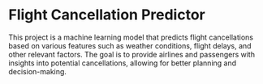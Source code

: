 # Flight Cancellation Predictor

This project is a machine learning model that predicts flight cancellations based on various features such as weather conditions, flight delays, and other relevant factors. The goal is to provide airlines and passengers with insights into potential cancellations, allowing for better planning and decision-making.
